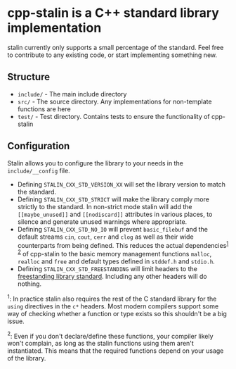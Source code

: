 # cpp-stalin is a C++ standard library implementation

stalin currently only supports a small percentage of the standard. Feel free to contribute to any existing code, or start implementing something new.

## Structure

* `include/` - The main include directory
* `src/` - The source directory. Any implementations for non-template functions are here
* `test/` - Test directory. Contains tests to ensure the functionality of cpp-stalin

## Configuration

Stalin allows you to configure the library to your needs in the `include/__config` file.

* Defining `STALIN_CXX_STD_VERSION_XX` will set the library version to match the standard.
* Defining `STALIN_CXX_STD_STRICT` will make the library comply more strictly to the standard. In non-strict mode stalin will add the `[[maybe_unused]]`
  and `[[nodiscard]]` attributes in various places, to silence and generate unused warnings where appropriate.
* Defining `STALIN_CXX_STD_NO_IO` will prevent `basic_filebuf` and the default streams `cin`, `cout`, `cerr` and `clog` as well as their wide counterparts from being
  defined. This reduces the actual dependencies<sup>[1](#fn_one)</sup> <sup>[2](#fn_two)</sup> of cpp-stalin to the basic memory management functions `malloc`, `realloc`
  and `free` and default types defined in `stddef.h` and
  `stdio.h`.
* Defining `STALIN_CXX_STD_FREESTANDING` will limit headers to the [freestanding library standard](https://en.cppreference.com/w/cpp/freestanding). Including any other
  headers will do nothing.

<a name="fn_one"><sup>1</sup></a>: In practice stalin also requires the rest of the C standard library for the `using` directives in the `c*` headers. Most modern
compilers support some way of checking whether a function or type exists so this shouldn't be a big issue.

<a name="fn_two"><sup>2</sup></a>: Even if you don't declare/define these functions, your compiler likely won't complain, as long as the stalin functions using them
aren't instantiated. This means that the required functions depend on your usage of the library.
